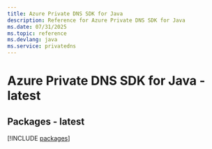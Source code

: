 ```yaml
---
title: Azure Private DNS SDK for Java
description: Reference for Azure Private DNS SDK for Java
ms.date: 07/31/2025
ms.topic: reference
ms.devlang: java
ms.service: privatedns
---
```

# Azure Private DNS SDK for Java - latest
## Packages - latest
[!INCLUDE [packages](private-dns-index.md)]